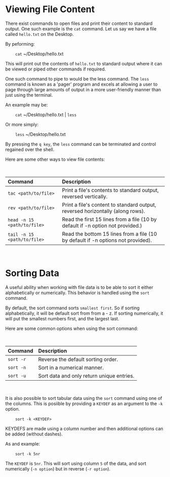 # **Viewing File Content**

There exist commands to open files and print their content to standard output. One such
example is the `cat` command. Let us say we have a file called `hello.txt` on the Desktop.

By peforming:

&nbsp; &nbsp; &nbsp; &nbsp; `cat` ~/Desktop/hello.txt

This will print out the contents of `hello.txt` to standard output where it can be viewed
or piped other commands if required.

One such command to pipe to would be the less command. The `less` command is known as a
'pager' program and excels at allowing a user to page through large amounts of output in
a more user-friendly manner than just using the terminal.

An example may be:

&nbsp; &nbsp; &nbsp; &nbsp; `cat` ~/Desktop/hello.txt | `less`

Or more simply:

&nbsp; &nbsp; &nbsp; &nbsp; `less` ~/Desktop/hello.txt

By pressing the `q key`, the `less` command can be terminated and control regained over the 
shell.

Here are some other ways to view file contents:

&nbsp;

| Command              | Description |
|:---------------------|:------------|
| `tac <path/to/file>`  | Print a file's contents to standard output, reversed vertically. |
| `rev <path/to/file>`  | Print a file's content to standard output, reversed horizontally (along rows). |
| `head -n 15 <path/to/file>`  | Read the first 15 lines from a file (10 by default if -n option not provided.)  |
| `tail -n 15 <path/to/file>`  | Read the bottom 15 lines from a file (10 by default if -n options not provided). |

&nbsp;

# **Sorting Data**

A useful ability when working with file data is to be able to sort it either alphabetically or
numerically. This behavior is handled using the `sort` command.

By default, the sort command sorts `smallest first`. So if sorting alphabetically, it will be
default sort from from a - z. If sorting numerically, it will put the smallest numbers first,
and the largest last.

Here are some common options when using the sort command:

&nbsp;

| Command | Description |
|:----------|:------------|
| `sort -r` | Reverse the default sorting order. |
| `sort -n` | Sort in a numerical manner. |
| `sort -u` | Sort data and only return unique entries. |

&nbsp;

It is also possible to sort tabular data using the `sort` command using one of the columns. This
is posiible by providing a `KEYDEF` as an argument to the `-k` option.

&nbsp; &nbsp; &nbsp; &nbsp; `sort -k <KEYDEF>`

KEYDEFS are made using a column number and then additional options can be added (without dashes).

As and example:

&nbsp; &nbsp; &nbsp; &nbsp; `sort -k 5nr`

The `KEYDEF` is `5nr`. This will sort using column `5` of the data, and sort numerically (`-n option`) but in reverse (`-r option`).